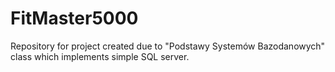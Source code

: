 # FitMaster5000
Repository for project created due to "Podstawy Systemów Bazodanowych" class which implements simple SQL server.

